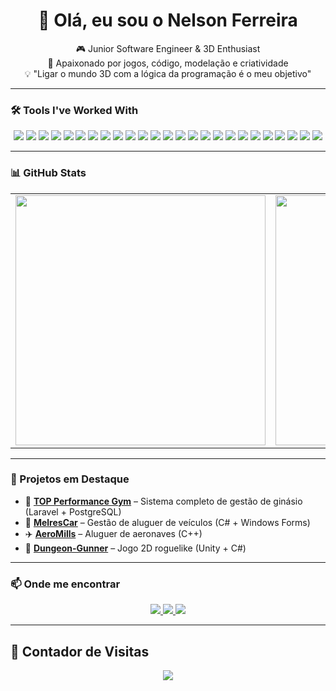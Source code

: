 <h1 align="center">👋 Olá, eu sou o Nelson Ferreira</h1>

<p align="center">
🎮 Junior Software Engineer & 3D Enthusiast<br>
🧱 Apaixonado por jogos, código, modelação e criatividade<br>
💡 "Ligar o mundo 3D com a lógica da programação é o meu objetivo"
</p>

---

### 🛠 Tools I've Worked With

<p align="center">
  <!-- Linguagens -->
  <img src="https://img.shields.io/badge/-C%23-239120?style=for-the-badge&logo=csharp&logoColor=white" />
  <img src="https://img.shields.io/badge/-C++-00599C?style=for-the-badge&logo=c%2B%2B&logoColor=white" />
  <img src="https://img.shields.io/badge/-PHP-777BB4?style=for-the-badge&logo=php&logoColor=white" />
  <img src="https://img.shields.io/badge/-JavaScript-F7DF1E?style=for-the-badge&logo=javascript&logoColor=black" />
  <img src="https://img.shields.io/badge/-HTML5-E34F26?style=for-the-badge&logo=html5&logoColor=white" />
  <img src="https://img.shields.io/badge/-CSS3-1572B6?style=for-the-badge&logo=css3&logoColor=white" />

  <!-- Frameworks e libs -->
  <img src="https://img.shields.io/badge/-Laravel-F55247?style=for-the-badge&logo=laravel&logoColor=white" />
  <img src="https://img.shields.io/badge/-Angular-DD0031?style=for-the-badge&logo=angular&logoColor=white" />
  <img src="https://img.shields.io/badge/-ASP.NET-5C2D91?style=for-the-badge&logo=dotnet&logoColor=white" />
  <img src="https://img.shields.io/badge/-.NET_Core-512BD4?style=for-the-badge&logo=dotnet&logoColor=white" />
  <img src="https://img.shields.io/badge/-Tailwind_CSS-06B6D4?style=for-the-badge&logo=tailwindcss&logoColor=white" />
  <img src="https://img.shields.io/badge/-Bootstrap-7952B3?style=for-the-badge&logo=bootstrap&logoColor=white" />

  <!-- Bases de Dados -->
  <img src="https://img.shields.io/badge/-PostgreSQL-336791?style=for-the-badge&logo=postgresql&logoColor=white" />
  <img src="https://img.shields.io/badge/-MySQL-4479A1?style=for-the-badge&logo=mysql&logoColor=white" />
  <img src="https://img.shields.io/badge/-SQL_Server-CC2927?style=for-the-badge&logo=microsoftsqlserver&logoColor=white" />

  <!-- Outros -->
  <img src="https://img.shields.io/badge/-Git-F05032?style=for-the-badge&logo=git&logoColor=white" />
  <img src="https://img.shields.io/badge/-Postman-FF6C37?style=for-the-badge&logo=postman&logoColor=white" />
  <img src="https://img.shields.io/badge/-Linux-FCC624?style=for-the-badge&logo=linux&logoColor=black" />
  <img src="https://img.shields.io/badge/-AWS-232F3E?style=for-the-badge&logo=amazonaws&logoColor=white" />

  <!-- 3D -->
  <img src="https://img.shields.io/badge/-3ds%20Max-003A60?style=for-the-badge&logo=autodesk&logoColor=white" />
  <img src="https://img.shields.io/badge/-Blender-F5792A?style=for-the-badge&logo=blender&logoColor=white" />
  <img src="https://img.shields.io/badge/-Adobe_Photoshop-31A8FF?style=for-the-badge&logo=adobephotoshop&logoColor=white" />
  <img src="https://img.shields.io/badge/-Adobe_Illustrator-FF9A00?style=for-the-badge&logo=adobeillustrator&logoColor=white" />
  <img src="https://img.shields.io/badge/-Adobe_Premiere_Pro-9999FF?style=for-the-badge&logo=adobepremierepro&logoColor=white" />
  <img src="https://img.shields.io/badge/-Adobe_Dreamweaver-72D0A9?style=for-the-badge&logo=adobedreamweaver&logoColor=white" />
</p>



---

### 📊 GitHub Stats

<table align="center">
  <tr>
    <td align="center">
      <img src="https://github-profile-summary-cards.vercel.app/api/cards/stats?username=NelsonFerreira23&theme=tokyonight" width="400"/>
    </td>
    <td align="center">
      <img src="https://github-profile-summary-cards.vercel.app/api/cards/repos-per-language?username=NelsonFerreira23&theme=tokyonight" width="400"/>
    </td>
  </tr>
</table>

---

### 🧠 Projetos em Destaque

- 🎯 [**TOP Performance Gym**](https://topperformancerehab.pt) – Sistema completo de gestão de ginásio (Laravel + PostgreSQL)
- 🚗 [**MelresCar**](https://github.com/NelsonFerreira23/MelresCar-master) – Gestão de aluguer de veículos (C# + Windows Forms)
- ✈️ [**AeroMills**](https://github.com/NelsonFerreira23/AeroMills-main) – Aluguer de aeronaves (C++)
- 🔫 [**Dungeon-Gunner**](https://github.com/NelsonFerreira23/Dungeon-Gunner) – Jogo 2D roguelike (Unity + C#)

---

### 📫 Onde me encontrar
<p align="center">
  <a href="https://www.linkedin.com/in/nelson-ferreira-20b3a6235/" target="_blank">
    <img src="https://img.shields.io/badge/-LinkedIn-0077B5?style=for-the-badge&logo=linkedin&logoColor=white" />
  </a>
  <a href="mailto:nelsonferreira004@gmail.com">
    <img src="https://img.shields.io/badge/-Gmail-D14836?style=for-the-badge&logo=gmail&logoColor=white" />
  </a>
  <a href="https://instagram.com/seuinstagram" target="_blank">
    <img src="https://img.shields.io/badge/-Instagram-E4405F?style=for-the-badge&logo=instagram&logoColor=white" />
  </a>
</p>

---

## 👣 Contador de Visitas

<p align="center">
  <img src="https://profile-counter.glitch.me/NelsonFerreira23/count.svg" />
</p>

